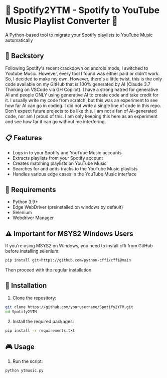 # 🎵 Spotify2YTM - Spotify to YouTube Music Playlist Converter 🎵

A Python-based tool to migrate your Spotify playlists to YouTube Music automatically

## 📝 Backstory

Following Spotify's recent crackdown on android mods, I switched to Youtube Music. However, every tool I found was either paid or didn't work. So, I decided to make my own.
However, there's a little twist, this is the only code available on my GitHub that is 100% generated by AI (Claude 3.7 Thinking on VSCode via GH Copilot). I have a strong hatred for generative AI and people ONLY using generative AI to create code and take credit for it. I usually write my code from scratch, but this was an experiment to see how far AI can go in coding. I did not write a single line of code in this repo. Don't expect future projects to be like this. I am not a fan of AI-generated code, nor am I proud of this. I am only keeping this here as an experiment and see how far it can go without me interfering.

## 📋 Features

- Logs in to your Spotify and YouTube Music accounts
- Extracts playlists from your Spotify account
- Creates matching playlists on YouTube Music
- Searches for and adds tracks to the YouTube Music playlists
- Handles various edge cases in the YouTube Music interface

## 🔧 Requirements

- Python 3.9+
- Edge WebDriver (preinstalled on windows by default)
- Selenium
- Webdriver Manager

## ⚠️ Important for MSYS2 Windows Users

If you're using MSYS2 on Windows, you need to install cffi from GitHub before installing selenium:

```bash
pip install git+https://github.com/python-cffi/cffi@main
```

Then proceed with the regular installation.

## 🚀 Installation

1. Clone the repository:

```bash
git clone https://github.com/yourusername/Spotify2YTM.git
cd Spotify2YTM
```

2. Install the required packages:

```bash
pip install -r requirements.txt
```

## 🎮 Usage

1. Run the script:

```bash
python ytmusic.py
```
